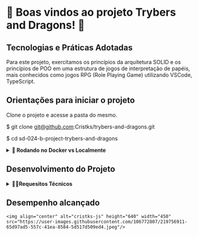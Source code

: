 
# :dragon: Boas vindos ao  projeto Trybers and Dragons! :dragon:






## Tecnologias e Práticas Adotadas
  
  Para este projeto, exercitamos os princípios da arquitetura SOLID e os princípios de POO em uma estrutura de jogos de interpretação de papéis, mais conhecidos como jogos RPG (Role Playing Game) utilizando VSCode, TypeScript.

  


## Orientações para iniciar o projeto

Clone o projeto e acesse a pasta do mesmo.

$ git clone git@github.com:Cristks/trybers-and-dragons.git

$ cd sd-024-b-project-trybers-and-dragons

<details>
  <summary><strong>🐋 Rodando no Docker vs Localmente</strong></summary><br />

  <details>
  <summary>Com Docker</summary>

  ```bash
  # Criar container
  $ docker-compose up -d

  # Abrir terminal interativo do container
  $ docker exec -it trybers_and_dragons bash

  # Instalar as dependências
  $ npm install

  # Iniciar o projeto
  $ npm start
  ```
</details>

<details>
  <summary>Sem Docker</summary>

  ```bash
  # Instalar as dependências
  $ npm install

  # Iniciar o projeto
  $ npm start
  ```
</details>
  </details>
  
  ## Desenvolvimento do Projeto
  
 <details>
    <summary><strong>👨‍💻Requesitos Técnicos</strong></summary><br />


  
  <details>
<summary><red>Requesitos obrigatórios<red></summary><br />  
 
  

✅ 1. Criar uma classe Race.

✅ 2. Criar classes que herdam de Race.

✅ 3. Crie a interface Energy.

✅ 4. Crie a classe Archetype.

✅ 5. Crie classes que herdam de Archetype.

✅ 6. Crie a interface Fighter.

✅ 7. Crie a classe Character.

✅ 8. Crie a interface SimpleFighter.

✅ 9. Crie a classe Monster.

✅ 10. Crie a classe PVP.
    </details>
  
<details>
  
<summary>Requesitos Bônus</summary><br /> 

✅ 11. Crie a classe PVE.

✅ 12. Crie a classe Dragon.

✅ 13. Crie objetos no arquivo index.
  </details>
  </details>
 
  
  ## Desempenho alcançado
    <img align="center" alt="cristks-js" height="640" width="450" src="https://user-images.githubusercontent.com/106772807/219756911-65d97ad5-557c-41ea-8584-5d517d509ed4.jpeg"/>
 
 
